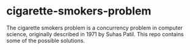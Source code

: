 # cigarette-smokers-problem
The cigarette smokers problem is a concurrency problem in computer science, originally described in 1971 by Suhas Patil. This repo contains some of the possible solutions.
